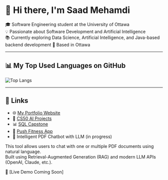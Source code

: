# 👋 Hi there, I'm Saad Mehamdi

🎓 Software Engineering student at the University of Ottawa  
💡 Passionate about Software Development and Artificial Intelligence  
📚 Currently exploring Data Science, Artificial Intelligence, and Java-based backend development
📍 Based in Ottawa

---

## 📊 My Top Used Languages on GitHub

![Top Langs](https://github-readme-stats.vercel.app/api/top-langs/?username=Saadix-1&layout=compact&langs_count=8&size_weight=0.5&count_weight=0.5)

---

## 🔗 Links

- 🌐 [My Portfolio Website](https://github.com/Saadix-1/Portfolio)
- 📘 [CS50 AI Projects](https://github.com/Saadix-1/cs50ai-main-projects)
- 📊 [SQL Capstone](https://github.com/Saadix-1/SQL-for-data-science-Capstone-Project)
- 💪 [Push Fitness App](https://github.com/Saadix-1/uottawa-seg2900-web.github.io)
- 📄 Intelligent PDF Chatbot with LLM (in progress)

This tool allows users to chat with one or multiple PDF documents using natural language.  
Built using Retrieval-Augmented Generation (RAG) and modern LLM APIs (OpenAI, Claude, etc.).

🔗 [Live Demo Coming Soon]

